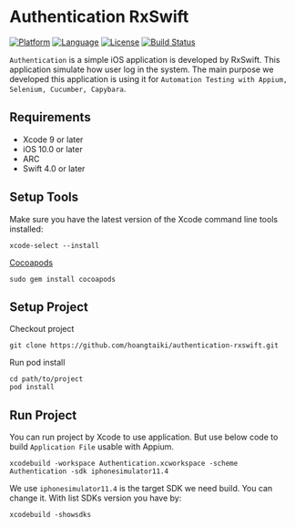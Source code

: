 # Authentication RxSwift
[![Platform](http://img.shields.io/badge/platform-ios-blue.svg?style=flat
)](https://developer.apple.com/iphone/index.action)
[![Language](http://img.shields.io/badge/language-swift-brightgreen.svg?style=flat
)](https://developer.apple.com/swift)
[![License](http://img.shields.io/badge/license-MIT-lightgrey.svg?style=flat
)](http://mit-license.org)
[![Build Status](https://travis-ci.org/hoangtaiki/authentication-rxswift.svg)](https://travis-ci.org/hoangtaiki/authentication-rxswift)

`Authentication` is a simple iOS application is developed by RxSwift. This application simulate how user log in the system. The main purpose we developed this application is using it for `Automation Testing with Appium, Selenium, Cucumber, Capybara`.


## Requirements
- Xcode 9 or later
- iOS 10.0 or later
- ARC
- Swift 4.0 or later

## Setup Tools

Make sure you have the latest version of the Xcode command line tools installed:
```
xcode-select --install
```

[Cocoapods](https://cocoapods.org/)
```
sudo gem install cocoapods
```

## Setup Project

Checkout project
```
git clone https://github.com/hoangtaiki/authentication-rxswift.git
```

Run pod install
```
cd path/to/project
pod install
```

## Run Project

You can run project by Xcode to use application. But use below code to build `Application File` usable with Appium. 
```
xcodebuild -workspace Authentication.xcworkspace -scheme Authentication -sdk iphonesimulator11.4
```
We use `iphonesimulator11.4` is the target SDK we need build. You can change it. With list SDKs version you have by:
```
xcodebuild -showsdks
```
